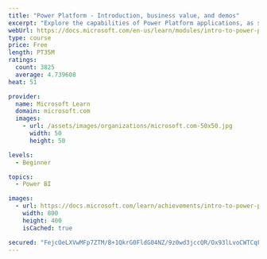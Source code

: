 ```yaml
---
title: "Power Platform - Introduction, business value, and demos"
excerpt: "Explore the capabilities of Power Platform applications, as seen in demonstrations and customer case studies."
webUrl: https://docs.microsoft.com/en-us/learn/modules/intro-to-power-platform-mba/
type: course
price: Free
length: PT35M
ratings:
  count: 3825
  average: 4.739608
heat: 51

provider:
  name: Microsoft Learn
  domain: microsoft.com
  images:
    - url: /assets/images/organizations/microsoft.com-50x50.jpg
      width: 50
      height: 50

levels:
  - Beginner

topics:
  - Power BI

images:
  - url: https://docs.microsoft.com/learn/achievements/intro-to-power-platform-social.png
    width: 800
    height: 400
    isCached: true

secured: "FejcOeLXVwMFp7ZTM/B+1QkrG0FldG04NZ/9z0wd3jccQR/Ox93lLvoCWTCqFLvgIHx2/itDVTvuv3h7Zj2cSiQqRzRLjhnpuP35W2s0HIEsxRZcHSjSNBFfc+iUtSukCvsCkeTPYmU7T75JMaaH23x4BAv6ohS/Esb/O9VqodFr63sCLHCynpuwzKOwaY3gGX3G34eYtAgyahYrUVpfchsQRYNU1SV88MSbL7/tGm6IEcNOYcLC/N7mw3Riw6VFKXKm9OLf1F5GF/QCwKMdFglWlGWYCtSY5gDxZuZqaf/tbR8526I+jztSHWWtg5IDV6bTDqyZmk2tafxKlm6MdrwISSbn3yUpnYos/a0pSU4kv30rkFES30i4p2cV86qdT4FnSYfck7LMliO4K3k7WFkI4mDuuZHCFdzhrlOfE8Y=;JYjy8La4mfxc+L0LiI1odw=="
---
```


